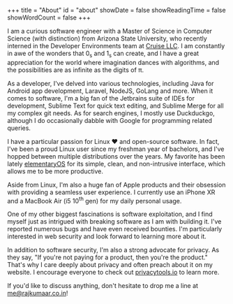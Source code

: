 +++
title = "About"
id = "about"
showDate = false
showReadingTime = false
showWordCount = false
+++

I am a curious software engineer with a Master of Science in Computer Science (with distinction) from Arizona State University, who recently interned in the Developer Environments team at [Cruise LLC](https://getcruise.com). I am constantly in awe of the wonders that 0<sub>s</sub> and 1<sub>s</sub> can create, and I have a great appreciation for the world where imagination dances with algorithms, and the possibilities are as infinite as the digits of π.

As a developer, I've delved into various technologies, including Java for Android app development, Laravel, NodeJS, GoLang and more. When it comes to software, I'm a big fan of the Jetbrains suite of IDEs for development, Sublime Text for quick text editing, and Sublime Merge for all my complex git needs. As for search engines, I mostly use Duckduckgo, although I do occasionally dabble with Google for programming related queries.

I have a particular passion for Linux &hearts; and open-source software. In fact, I've been a proud Linux user since my freshman year of bachelors, and I've hopped between multiple distributions over the years. My favorite has been lately [elementaryOS](https://elementary.io) for its simple, clean, and non-intrusive interface, which allows me to be more productive.

Aside from Linux, I'm also a huge fan of Apple products and their obsession with providing a seamless user experience. I currently use an iPhone XR and a MacBook Air (i5 10<sup>th</sup> gen) for my daily personal usage.

One of my other biggest fascinations is software exploitation, and I find myself just as intrigued with breaking software as I am with building it. I've reported numerous bugs and have even received bounties. I'm particularly interested in web security and look forward to learning more about it.

In addition to software security, I'm also a strong advocate for privacy. As they say, "If you're not paying for a product, then you're the product." That's why I care deeply about privacy and often preach about it on my website. I encourage everyone to check out [privacytools.io](https://privacytools.io) to learn more.

If you'd like to discuss anything, don't hesitate to drop me a line at [me@rajkumaar.co.in](mailto:me@rajkumaar.co.in)!
